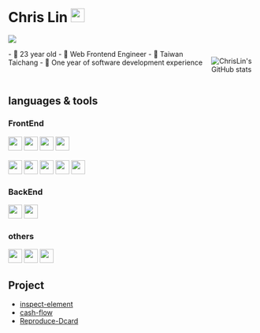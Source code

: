 
# Chris Lin <code><a href="mailto:i100308326@gmail.com"><img height="28" src="https://img.shields.io/badge/Gmail-D14836?style=for-the-badge&logo=gmail&logoColor=white"></a></code>

![](https://komarev.com/ghpvc/?username=ChrisLin1997&color=brightgreen)

<div style="display:flex">
<div>
- 🎂  23 year old
- 🌿  Web Frontend Engineer
- 🍁  Taiwan Taichang
- 💼  One year of software development experience
</div>
<div>
  
![ChrisLin's GitHub stats](https://github-readme-stats.vercel.app/api?username=ChrisLin1997&show_icons=true&theme=gruvbox)

</div>
</div>

## languages & tools

### FrontEnd
<code><img height="28" src="https://img.shields.io/badge/HTML5-E34F26?style=for-the-badge&logo=html5&logoColor=white"></code>
<code><img height="28" src="https://img.shields.io/badge/CSS3-1572B6?style=for-the-badge&logo=css3&logoColor=white"></code>
<code><img height="28" src="https://img.shields.io/badge/JavaScript-F7DF1E?style=for-the-badge&logo=javascript&logoColor=black"></code>
<code><img height="28" src="https://img.shields.io/badge/TypeScript-007ACC?style=for-the-badge&logo=typescript&logoColor=white"></code>
<br/>
<br/>
<code><img height="28" src="https://img.shields.io/badge/Yarn-2C8EBB?style=for-the-badge&logo=yarn&logoColor=white"></code>
<code><img height="28" src="https://img.shields.io/badge/Vue.js-35495E?style=for-the-badge&logo=vue.js&logoColor=4FC08D"></code>
<code><img height="28" src="https://img.shields.io/badge/React-20232A?style=for-the-badge&logo=react&logoColor=61DAFB"></code>
<code><img height="28" src="https://img.shields.io/badge/Sass-CC6699?style=for-the-badge&logo=sass&logoColor=white"></code>
<code><img height="28" src="https://img.shields.io/badge/Tailwind_CSS-38B2AC?style=for-the-badge&logo=tailwind-css&logoColor=white"></code>


### BackEnd
<code><img height="28" src="https://img.shields.io/badge/Python-3776AB?style=for-the-badge&logo=python&logoColor=white"></code>
<code><img height="28" src="https://img.shields.io/badge/Django-092E20?style=for-the-badge&logo=django&logoColor=white"></code>

### others
<code><img height="28" src="https://img.shields.io/badge/Git-F05032?style=for-the-badge&logo=git&logoColor=white"></code>
<code><img height="28" src="https://img.shields.io/badge/Docker-2CA5E0?style=for-the-badge&logo=docker&logoColor=white"></code>
<code><img height="28" src="https://img.shields.io/badge/firebase-ffca28?style=for-the-badge&logo=firebase&logoColor=white"></code>


## Project
- [inspect-element](https://chrome.google.com/webstore/detail/inspect-element/flgcpmeleoikcibkiaiindbcjeldcogp)
- [cash-flow](https://github.com/ChrisLin1997/cash-flow)
- [Reproduce-Dcard](https://chrislin1997.github.io/Vue-Dcard/)

